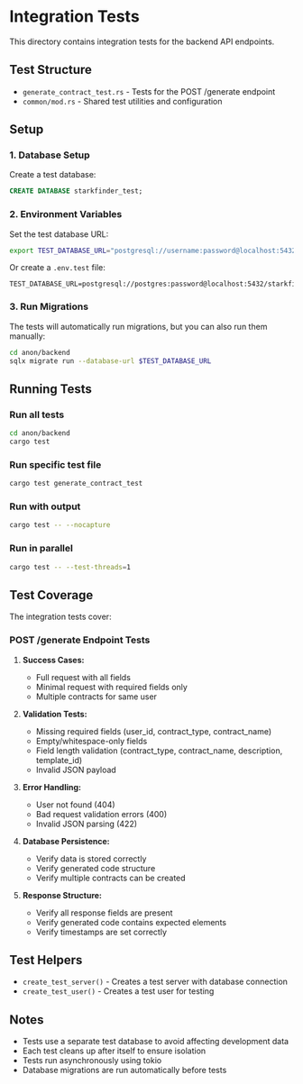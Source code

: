 # Integration Tests

This directory contains integration tests for the backend API endpoints.

## Test Structure

- `generate_contract_test.rs` - Tests for the POST /generate endpoint
- `common/mod.rs` - Shared test utilities and configuration

## Setup

### 1. Database Setup

Create a test database:

```sql
CREATE DATABASE starkfinder_test;
```

### 2. Environment Variables

Set the test database URL:

```bash
export TEST_DATABASE_URL="postgresql://username:password@localhost:5432/starkfinder_test"
```

Or create a `.env.test` file:

```env
TEST_DATABASE_URL=postgresql://postgres:password@localhost:5432/starkfinder_test
```

### 3. Run Migrations

The tests will automatically run migrations, but you can also run them manually:

```bash
cd anon/backend
sqlx migrate run --database-url $TEST_DATABASE_URL
```

## Running Tests

### Run all tests

```bash
cd anon/backend
cargo test
```

### Run specific test file

```bash
cargo test generate_contract_test
```

### Run with output

```bash
cargo test -- --nocapture
```

### Run in parallel

```bash
cargo test -- --test-threads=1
```

## Test Coverage

The integration tests cover:

### POST /generate Endpoint Tests

1. **Success Cases:**
   - Full request with all fields
   - Minimal request with required fields only
   - Multiple contracts for same user

2. **Validation Tests:**
   - Missing required fields (user_id, contract_type, contract_name)
   - Empty/whitespace-only fields
   - Field length validation (contract_type, contract_name, description, template_id)
   - Invalid JSON payload

3. **Error Handling:**
   - User not found (404)
   - Bad request validation errors (400)
   - Invalid JSON parsing (422)

4. **Database Persistence:**
   - Verify data is stored correctly
   - Verify generated code structure
   - Verify multiple contracts can be created

5. **Response Structure:**
   - Verify all response fields are present
   - Verify generated code contains expected elements
   - Verify timestamps are set correctly

## Test Helpers

- `create_test_server()` - Creates a test server with database connection
- `create_test_user()` - Creates a test user for testing

## Notes

- Tests use a separate test database to avoid affecting development data
- Each test cleans up after itself to ensure isolation
- Tests run asynchronously using tokio
- Database migrations are run automatically before tests
